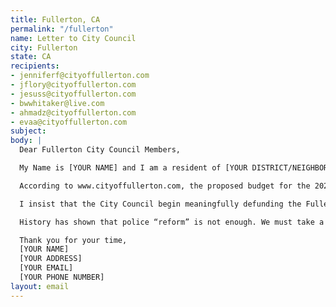 ```yaml
---
title: Fullerton, CA
permalink: "/fullerton"
name: Letter to City Council
city: Fullerton
state: CA
recipients:
- jenniferf@cityoffullerton.com
- jflory@cityoffullerton.com
- jesuss@cityoffullerton.com
- bwwhitaker@live.com
- ahmadz@cityoffullerton.com
- evaa@cityoffullerton.com
subject: 
body: |
  Dear Fullerton City Council Members,  My Name is [YOUR NAME] and I am a resident of [YOUR DISTRICT/NEIGHBORHOOD]. I am writing to demand that the Fullerton City Council adopts a budget that prioritizes community well-being and redirects funding away from the police.  According to www.cityoffullerton.com, the proposed budget for the 2020-2021 fiscal year allocates 47% of the general fund ($49,860,929) to the Fullerton Police Force. Meanwhile, Community Development only comprises 5% of the general fund and 3.5% of all funds and expenses. While we’ve been spending extraordinary amounts on policing, we have not seen improvements to safety, homelessness, mental health, or affordability in our city. Fullerton does not have a crime problem, Fullerton has a social problem. I am demanding you completely revise the budget for the 2020-2021 fiscal year to fund care, not cops.  I insist that the City Council begin meaningfully defunding the Fullerton Police Department and re-allocate funds to social programs long proven to be more effective than policing at promoting community safety and equity. Specifically, we are looking to bolster our existing child and family, housing and neighborhood, food, health, homeless, training, employment and financial services. I demand a budget that reflects the actual needs of Fullerton residents.  History has shown that police “reform” is not enough. We must take a hard look at the ways that the current system in place fails to serve–and in fact actively harms–our community, and come together to reimagine the role of police in our city.  Thank you for your time,  [YOUR NAME]  [YOUR ADDRESS]  [YOUR EMAIL]  [YOUR PHONE NUMBER]
layout: email
---
```


